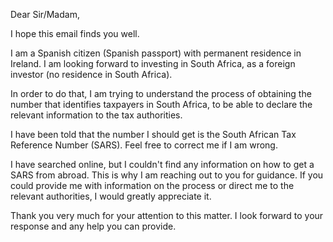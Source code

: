 Dear Sir/Madam,

I hope this email finds you well.

I am a Spanish citizen (Spanish passport) with permanent residence in Ireland. I am looking forward to investing in South Africa, as a foreign investor (no residence in South Africa).

In order to do that, I am trying to understand the process of obtaining the number that identifies taxpayers in South Africa, to be able to declare the relevant information to the tax authorities.

I have been told that the number I should get is the South African Tax Reference Number (SARS). Feel free to correct me if I am wrong.

I have searched online, but I couldn't find any information on how to get a SARS from abroad. This is why I am reaching out to you for guidance. If you could provide me with information on the process or direct me to the relevant authorities, I would greatly appreciate it.

Thank you very much for your attention to this matter. I look forward to your response and any help you can provide.